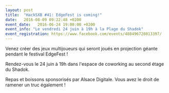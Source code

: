 ```yaml
---
layout: post
title:  "HackSXB #41: EdgeFest is coming!"
date:   2016-08-09 09:22:48 +0200
event_date:   2016-06-24 19:00:00 +0200
event_info: "Le vendredi 24 juin à 19h à la Plage du Shadok"
event_registration: https://www.facebook.com/events/488496728013397/
---
```

Venez créer des jeux multijoueurs qui seront joués en projection géante pendant le festival EdgeFest !

Rendez-vous le 24 juin à 19h dans l'espace de coworking au second étage du Shadok.

Repas et boissons sponsorisés par Alsace Digitale. Vous avez le droit de ramener un truc également !
